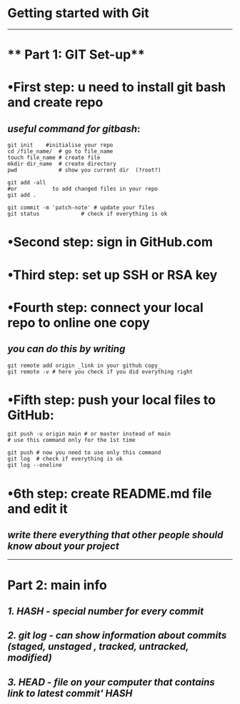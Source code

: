 # **Getting started with Git**
-----
# ** Part 1: GIT Set-up**


# •First step: u need to install git bash and create repo

## _useful command for gitbash_:
```
git init 	#initialise your repo
cd /file_name/  # go to file_name
touch file_name # create file
mkdir dir_name  # create directory
pwd             # show you current dir  (?root?)

git add -all 
#or	          to add changed files in your repo
git add .

git commit -m 'patch-note' # update your files
git status     		   # check if everything is ok
```

# •Second step: sign in GitHub.com


# •Third step: set up SSH or RSA key


# •Fourth step: connect your local repo to online one copy

## _you can do this by writing_ 
```
git remote add origin _link in your github copy_
git remote -v # here you check if you did everything right
```

# •Fifth step: push your local files to GitHub:
``` 
git push -u origin main # or master instead of main
# use this command only for the 1st time

git push # now you need to use only this command
git log  # check if everything is ok
git log --oneline
``` 

# •6th step: create README.md file and edit it
## _write there everything that other people should know about your project_
-----

# **Part 2: main info**

## _1. HASH - special number for every commit_

## _2. git log - can show information about commits (staged, unstaged , tracked, untracked, modified)_

## _3. HEAD - file on your computer that contains link to latest commit' HASH_


